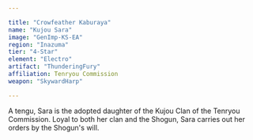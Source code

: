 ```yaml
---

title: "Crowfeather Kaburaya"
name: "Kujou Sara"
image: "GenImp-KS-EA"
region: "Inazuma"
tier: "4-Star"
element: "Electro"
artifact: "ThunderingFury"
affiliation: Tenryou Commission
weapon: "SkywardHarp"

---
```


A tengu, Sara is the adopted daughter of the Kujou Clan of the Tenryou Commission. Loyal to both her clan and the Shogun, Sara carries out her orders by the Shogun's will.